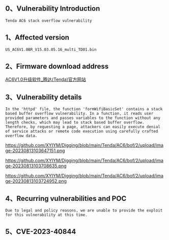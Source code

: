 ## **0、Vulnerability Introduction**

```
Tenda AC6 stack overflow vulnerability
```

## **1、Affected version**

```
US_AC6V1.0BR_V15.03.05.16_multi_TD01.bin
```

## **2、Firmware download address**

[AC6V1.0升级软件_腾达(Tenda)官方网站](https://www.tenda.com.cn/download/detail-2661.html)

## **3、Vulnerability details**

```
In the 'httpd' file, the function 'formWifiBasicSet' contains a stack based buffer overflow vulnerability. In a function, it reads user provided parameters and passes variables to the function without any length checks, which may lead to stack based buffer overflow. Therefore, by requesting a page, attackers can easily execute denial of service attacks or remote code execution using carefully crafted overflow data.
```

https://github.com/XYIYM/Digging/blob/main/Tenda/AC6/bof/2/upload/image-20230813103647151.png

https://github.com/XYIYM/Digging/blob/main/Tenda/AC6/bof/2/upload/image-20230813103708635.png

https://github.com/XYIYM/Digging/blob/main/Tenda/AC6/bof/2/upload/image-20230813103724952.png

## **4、Recurring vulnerabilities and POC**

```
Due to legal and policy reasons, we are unable to provide the exploit for this vulnerability at this time.
```
## **5、CVE-2023-40844**
